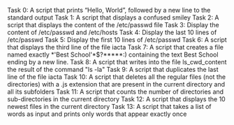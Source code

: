 Task 0:   A script that prints “Hello, World”, followed by a new line to the standard output
Task 1:   A script that displays a confused smiley
Task 2:   A script that displays the content of the /etc/passwd file
Task 3:   Display the content of /etc/passwd and /etc/hosts
Task 4:   Display the last 10 lines of /etc/passwd
Task 5:   Display the first 10 lines of /etc/passwd
Task 6:   A script that displays the third line of the file iacta
Task 7:   A script that creates a file named exactly \*\'Best School\'\*$\?\*\*\*\*\*:) containing the text Best School ending by a new line.
Task 8:   A script that writes into the file ls_cwd_content the result of the command "ls -la"
Task 9:   A script that duplicates the last line of the file iacta
Task 10:  A script that deletes all the regular files (not the directories) with a .js extension that are present in the current directory and all its subfolders
Task 11:  A script that counts the number of directories and sub-directories in the current directory
Task 12:  A script that displays the 10 newest files in the current directory
Task 13:  A script that takes a list of words as input and prints only words that appear exactly once

